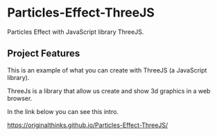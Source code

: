 # Particles-Effect-ThreeJS
Particles Effect with JavaScript library ThreeJS.

## Project Features
This is an example of what you can create with ThreeJS (a JavaScript library).  

ThreeJs is a library that allow us create and show 3d graphics in a web browser.  

In the link below you can see this intro.  

https://originalthinks.github.io/Particles-Effect-ThreeJS/


